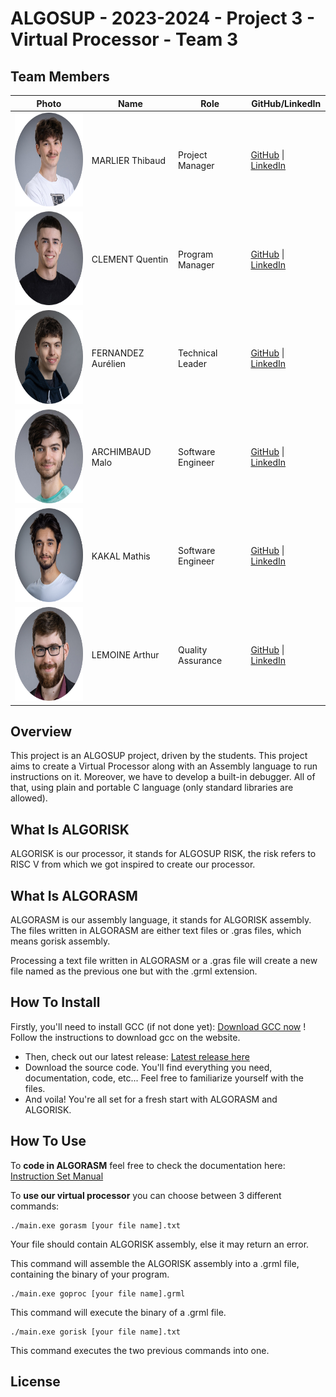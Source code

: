 # ALGOSUP - 2023-2024 - Project 3 - Virtual Processor - Team 3

## Team Members
| **Photo** | **Name** | **Role** | **GitHub/LinkedIn** |
|---|---|---|---|
| <img src="./documents/img/thibault.png" width="150" height="150">| MARLIER Thibaud | Project Manager | [GitHub](https://github.com/Biohazardyee) \| [LinkedIn](https://www.linkedin.com/in/thibaud-marlier/) |
| <img src="./documents/img/quentin.png" width="150" height="150"> | CLEMENT Quentin | Program Manager | [GitHub](https://github.com/Quentin-Clement) \| [LinkedIn](https://www.linkedin.com/in/quentin-clément-939110221/) |
| <img src="./documents/img/aurelien.png" width="150" height="150"> | FERNANDEZ Aurélien | Technical Leader | [GitHub](https://github.com/aurelienfernandez) \| [LinkedIn](https://www.linkedin.com/in/aurélien-fernandez-4971201b8/) |
| <img src="./documents/img/malo.png" width="150" height="150"> | ARCHIMBAUD Malo| Software Engineer | [GitHub](https://github.com/Malo-Archimbaud) \| [LinkedIn](https://www.linkedin.com/in/malo-archimbaud-58aa12232/) |
| <img src="./documents/img/mathis.png" width="150" height="150"> | KAKAL Mathis | Software Engineer | [GitHub](https://github.com/mathiskakal) \| [LinkedIn](https://www.linkedin.com/in/mathis-k-a239ba10a/) |
| <img src="./documents/img/arthur.png" width="150" height="150"> | LEMOINE Arthur | Quality Assurance | [GitHub](https://github.com/arthur-lemo1ne) \| [LinkedIn](https://www.linkedin.com/in/arthur-lemoine-4b9782221/) |

## Overview

This project is an ALGOSUP project, driven by the students. This project aims to create a Virtual Processor along with an Assembly language to run instructions on it. Moreover, we have to develop a built-in debugger. All of that, using plain and portable C language (only standard libraries are allowed).




## What Is ALGORISK

ALGORISK is our processor, it stands for ALGOSUP RISK, the risk refers to RISC V from which we got inspired to create our processor.

## What Is ALGORASM

ALGORASM is our assembly language, it stands for ALGORISK  assembly. The files written in ALGORASM are either text files or .gras files, which means gorisk assembly.

Processing a text file written in ALGORASM or a .gras file will create a new file named as the previous one but with the .grml extension.

## How To Install

Firstly, you'll need to install GCC (if not done yet): [Download GCC now](https://gcc.gnu.org) ! \
Follow the instructions to download gcc on the website.

- Then, check out our latest release: [Latest release here](https://github.com/algosup/2023-2024-project-3-virtual-processor-team-3/tags)
- Download the source code. You'll find everything you need, documentation, code, etc... Feel free to familiarize yourself with the files.
- And voila! You're all set for a fresh start with ALGORASM and ALGORISK.

## How To Use

To **code in ALGORASM** feel free to check the documentation here: [Instruction Set Manual](https://github.com/algosup/2023-2024-project-3-virtual-processor-team-3/blob/main/documents/Assembly_documentation/ALGORISK_documentation.pdf)

To **use our virtual processor** you can choose between 3 different commands:

```
./main.exe gorasm [your file name].txt
```
Your file should contain ALGORISK assembly, else it may return an error.

This command will assemble the ALGORISK assembly into a .grml file, containing the binary of your program.

```
./main.exe goproc [your file name].grml
```

This command will execute the binary of a .grml file.


```
./main.exe gorisk [your file name].txt
```

This command executes the two previous commands into one.

## License
